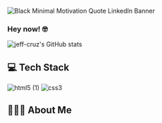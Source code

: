 ![Black Minimal Motivation Quote LinkedIn Banner](https://user-images.githubusercontent.com/99565410/174502420-f8873c22-0512-4708-95bf-26682998a539.png)
### Hey now! 🤓
![jeff-cruz's GitHub stats](https://github-readme-stats.vercel.app/api?username=jeff-cruz&hide=contribs,prs)

## 💻 Tech Stack 
![html5 (1)](https://user-images.githubusercontent.com/99565410/174503112-963f35d5-a3a2-4e77-9baa-29d9ede56e7a.png)
![css3](https://user-images.githubusercontent.com/99565410/174503214-4f8fa56e-84d3-4cf4-b96c-62b54bd71d0b.png)

## 🧑🏻‍💻 About Me
